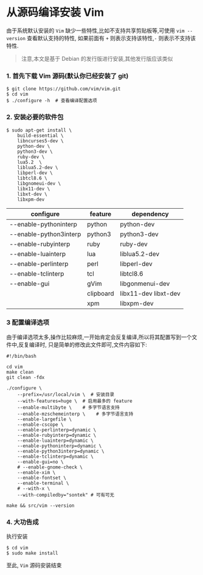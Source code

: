 # 从源码编译安装 Vim

由于系统默认安装的 `Vim` 缺少一些特性,比如不支持共享剪贴板等,可使用 `vim --version` 查看默认支持的特性,
如果前面有 `+` 则表示支持该特性,`-` 则表示不支持该特性.

> 注意,本文是基于 Debian 的发行版进行安装,其他发行版应该类似

### 1. 首先下载 Vim 源码(默认你已经安装了 git)
```
$ git clone https://github.com/vim/vim.git
$ cd vim
$ ./configure -h  # 查看编译配置选项
```

### 2. 安装必要的软件包
```
$ sudo apt-get install \
    build-essential \
    libncurses5-dev \
    python-dev \
    python3-dev \
    ruby-dev \
    lua5.2  \
    liblua5.2-dev \
    libperl-dev \
    libtcl8.6 \
    libgnomeui-dev \
    libx11-dev \
    libxt-dev \
    libxpm-dev
```

configure                    | feature             | dependency
-----------------------------|---------------------|----------------------
--enable-pythoninterp        | python              | python-dev
--enable-python3interp       | python3             | python3-dev
--enable-rubyinterp          | ruby                | ruby-dev
--enable-luainterp           | lua                 | liblua5.2-dev
--enable-perlinterp          | perl                | libperl-dev
--enable-tclinterp           | tcl                 | libtcl8.6
--enable-gui                 | gVim                | libgonmenui-dev
                             | clipboard           | libx11-dev libxt-dev
                             | xpm                 | libxpm-dev

### 3 配置编译选项
由于编译选项太多,操作比较麻烦,一开始肯定会反复编译,所以将其配置写到一个文件中,反复编译时,
只是简单的修改此文件即可,文件内容如下:

```
#!/bin/bash

cd vim
make clean 
git clean -fdx

./configure \
    --prefix=/usr/local/vim \  # 安装目录
    --with-features=huge \  # 启用最多的 feature
    --enable-multibyte \    # 多字节语言支持
    --enable-mzschemeinterp \    # 多字节语言支持
    --enable-largefile \    
    --enable-cscope \   
    --enable-perlinterp=dynamic \
    --enable-rubyinterp=dynamic \
    --enable-luainterp=dynamic \
    --enable-pythoninterp=dynamic \
    --enable-python3interp=dynamic \
    --enable-tclinterp=dynamic \
    --enable-gui=no \
    # --enable-gnome-check \
    --enable-xim \
    --enable-fontset \
    --enable-terminal \
    # --with-x \
    --with-compiledby="sontek" # 可有可无

make && src/vim --version

```

### 4. 大功告成

执行安装

```
$ cd vim
$ sudo make install 
```
至此, `Vim` 源码安装结束






